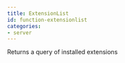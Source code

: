```yaml
---
title: ExtensionList
id: function-extensionlist
categories:
- server
---
```


Returns a query of installed extensions
